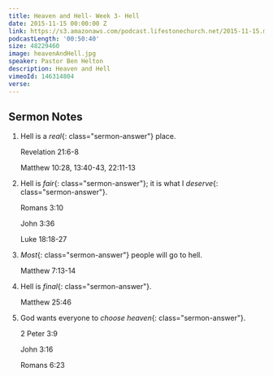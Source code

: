 ```yaml
---
title: Heaven and Hell- Week 3- Hell
date: 2015-11-15 00:00:00 Z
link: https://s3.amazonaws.com/podcast.lifestonechurch.net/2015-11-15.mp3
podcastLength: '00:50:40'
size: 48229460
image: heavenAndHell.jpg
speaker: Pastor Ben Helton
description: Heaven and Hell
vimeoId: 146314804
verse: 
---
```


## Sermon Notes

1. Hell is a *real*{: class="sermon-answer"} place.

    Revelation 21:6-8

    Matthew 10:28, 13:40-43, 22:11-13

1. Hell is *fair*{: class="sermon-answer"}; it is what I *deserve*{: class="sermon-answer"}.

    Romans 3:10

    John 3:36

    Luke 18:18-27

1. *Most*{: class="sermon-answer"} people will go to hell.

    Matthew 7:13-14

1. Hell is *final*{: class="sermon-answer"}.

    Matthew 25:46

1. God wants everyone to *choose heaven*{: class="sermon-answer"}.

    2 Peter 3:9

    John 3:16

    Romans 6:23


